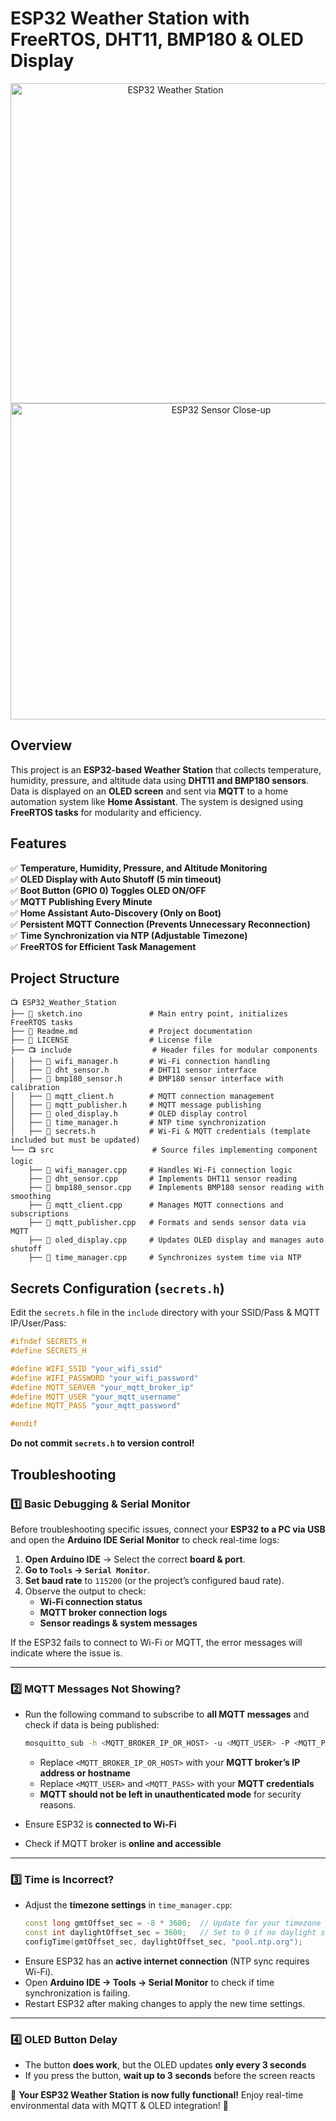 # ESP32 Weather Station with FreeRTOS, DHT11, BMP180 & OLED Display

<p align="center">
  <img src="https://i.imgur.com/6BIa1wq.jpeg" alt="ESP32 Weather Station" width="512" height="512">
  <img src="https://i.imgur.com/H0yqByr.png" alt="ESP32 Sensor Close-up" width="658" height="506">
</p>

## Overview

This project is an **ESP32-based Weather Station** that collects temperature, humidity, pressure, and altitude data using **DHT11 and BMP180 sensors**. Data is displayed on an **OLED screen** and sent via **MQTT** to a home automation system like **Home Assistant**. The system is designed using **FreeRTOS tasks** for modularity and efficiency.

## Features

✅ **Temperature, Humidity, Pressure, and Altitude Monitoring**\
✅ **OLED Display with Auto Shutoff (5 min timeout)**\
✅ **Boot Button (GPIO 0) Toggles OLED ON/OFF**\
✅ **MQTT Publishing Every Minute**\
✅ **Home Assistant Auto-Discovery (Only on Boot)**\
✅ **Persistent MQTT Connection (Prevents Unnecessary Reconnection)**\
✅ **Time Synchronization via NTP (Adjustable Timezone)**\
✅ **FreeRTOS for Efficient Task Management**

## Project Structure

```
📺 ESP32_Weather_Station
├── 📄 sketch.ino               # Main entry point, initializes FreeRTOS tasks
├── 📄 Readme.md                # Project documentation
├── 📄 LICENSE                  # License file
├── 📺 include                  # Header files for modular components
│   ├── 📄 wifi_manager.h       # Wi-Fi connection handling
│   ├── 📄 dht_sensor.h         # DHT11 sensor interface
│   ├── 📄 bmp180_sensor.h      # BMP180 sensor interface with calibration
│   ├── 📄 mqtt_client.h        # MQTT connection management
│   ├── 📄 mqtt_publisher.h     # MQTT message publishing
│   ├── 📄 oled_display.h       # OLED display control
│   ├── 📄 time_manager.h       # NTP time synchronization
│   ├── 📄 secrets.h            # Wi-Fi & MQTT credentials (template included but must be updated)
└── 📺 src                      # Source files implementing component logic
    ├── 📄 wifi_manager.cpp     # Handles Wi-Fi connection logic
    ├── 📄 dht_sensor.cpp       # Implements DHT11 sensor reading
    ├── 📄 bmp180_sensor.cpp    # Implements BMP180 sensor reading with smoothing
    ├── 📄 mqtt_client.cpp      # Manages MQTT connections and subscriptions
    ├── 📄 mqtt_publisher.cpp   # Formats and sends sensor data via MQTT
    ├── 📄 oled_display.cpp     # Updates OLED display and manages auto shutoff
    ├── 📄 time_manager.cpp     # Synchronizes system time via NTP
```

## Secrets Configuration (`secrets.h`)

Edit the `secrets.h` file in the `include` directory with your SSID/Pass & MQTT IP/User/Pass:

```cpp
#ifndef SECRETS_H
#define SECRETS_H

#define WIFI_SSID "your_wifi_ssid"
#define WIFI_PASSWORD "your_wifi_password"
#define MQTT_SERVER "your_mqtt_broker_ip"
#define MQTT_USER "your_mqtt_username"
#define MQTT_PASS "your_mqtt_password"

#endif
```

**Do not commit `secrets.h` to version control!**

## Troubleshooting

### **1️⃣ Basic Debugging & Serial Monitor**

Before troubleshooting specific issues, connect your **ESP32 to a PC via USB** and open the **Arduino IDE Serial Monitor** to check real-time logs:

1. **Open Arduino IDE** → Select the correct **board & port**.  
2. **Go to `Tools` → `Serial Monitor`**.  
3. **Set baud rate** to `115200` (or the project’s configured baud rate).  
4. Observe the output to check:
   - **Wi-Fi connection status**  
   - **MQTT broker connection logs**  
   - **Sensor readings & system messages**  

If the ESP32 fails to connect to Wi-Fi or MQTT, the error messages will indicate where the issue is.

---

### **2️⃣ MQTT Messages Not Showing?**

- Run the following command to subscribe to **all MQTT messages** and check if data is being published:
  ```sh
  mosquitto_sub -h <MQTT_BROKER_IP_OR_HOST> -u <MQTT_USER> -P <MQTT_PASS> -t "#" -v
  ```
  - Replace `<MQTT_BROKER_IP_OR_HOST>` with your **MQTT broker’s IP address or hostname**  
  - Replace `<MQTT_USER>` and `<MQTT_PASS>` with your **MQTT credentials**  
  - **MQTT should not be left in unauthenticated mode** for security reasons.  

- Ensure ESP32 is **connected to Wi-Fi**  
- Check if MQTT broker is **online and accessible**  

---

### **3️⃣ Time is Incorrect?**

- Adjust the **timezone settings** in `time_manager.cpp`:
  ```cpp
  const long gmtOffset_sec = -8 * 3600;  // Update for your timezone
  const int daylightOffset_sec = 3600;   // Set to 0 if no daylight savings
  configTime(gmtOffset_sec, daylightOffset_sec, "pool.ntp.org");
  ```
- Ensure ESP32 has an **active internet connection** (NTP sync requires Wi-Fi).  
- Open **Arduino IDE → Tools → Serial Monitor** to check if time synchronization is failing.  
- Restart ESP32 after making changes to apply the new time settings.  

---
### **4️⃣ OLED Button Delay**

- The button **does work**, but the OLED updates **only every 3 seconds**
- If you press the button, **wait up to 3 seconds** before the screen reacts

🚀 **Your ESP32 Weather Station is now fully functional!** Enjoy real-time environmental data with MQTT & OLED integration! 🚀
